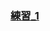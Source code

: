 
### [練習_1](https://github.com/ChengHan16/Cs4high_4080E036/blob/master/Artificial%20Intelligence%E3%80%8A111-1%E3%80%8B/12-05/Code/1205_transfer_learning_with_hub.ipynb)
